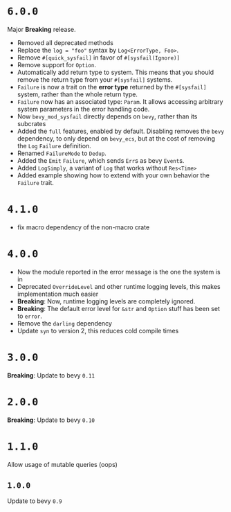 # `6.0.0`

Major **Breaking** release.

- Removed all deprecated methods
- Replace the `log = "foo"` syntax by `Log<ErrorType, Foo>`.
- Remove `#[quick_sysfail]` in favor of `#[sysfail(Ignore)]`
- Remove support for `Option`.
- Automatically add return type to system. This means that you should remove
  the return type from your `#[sysfail]` systems.
- `Failure` is now a trait on the **error type** returned by the `#[sysfail]`
  system, rather than the whole return type.
- `Failure` now has an associated type: `Param`. It allows accessing arbitrary
  system parameters in the error handling code.
- Now `bevy_mod_sysfail` directly depends on `bevy`, rather than its subcrates
- Added the `full` features, enabled by default. Disabling removes the `bevy`
  dependency, to only depend on `bevy_ecs`, but at the cost of removing
  the `Log` `Failure` definition.
- Renamed `FailureMode` to `Dedup`.
- Added the `Emit` `Failure`, which sends `Err`s as bevy `Event`s.
- Added `LogSimply`, a variant of `Log` that works without `Res<Time>`
- Added example showing how to extend with your own behavior the `Failure` trait.

# `4.1.0`

* fix macro dependency of the non-macro crate

# `4.0.0`

* Now the module reported in the error message is the one the system is in
* Deprecated `OverrideLevel` and other runtime logging levels, this makes
  implementation much easier
* **Breaking**: Now, runtime logging levels are completely ignored.
* **Breaking**: The default error level for `&str` and `Option` stuff has been set to `error`.
* Remove the `darling` dependency
* Update `syn` to version 2, this reduces cold compile times

# `3.0.0`

**Breaking**: Update to bevy `0.11`

# `2.0.0`

**Breaking**: Update to bevy `0.10`

# `1.1.0`

Allow usage of mutable queries (oops)

## `1.0.0`

Update to bevy `0.9`

